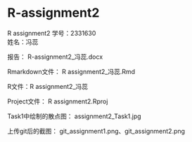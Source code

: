 # R-assignment2
R assignment2
学号：2331630  
姓名：冯蕊

报告： R-assignment2_冯蕊.docx

Rmarkdown文件： R assignment2_冯蕊.Rmd

R文件：R assignment2_冯蕊

Project文件： R assignment2.Rproj


Task1中绘制的散点图： assignment2_Task1.jpg

上传git后的截图： git_assignment1.png、git_assignment2.png
